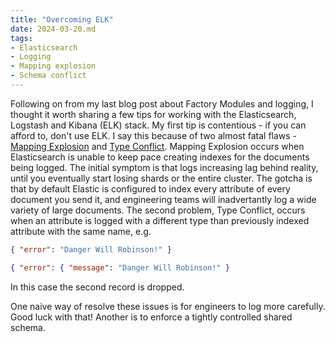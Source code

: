 ```yaml
---
title: "Overcoming ELK"
date: 2024-03-20.md
tags:
- Elasticsearch
- Logging
- Mapping explosion
- Schema conflict
---
```


Following on from my last blog post about Factory Modules and logging, I thought it worth sharing a few tips for working with the Elasticsearch, Logstash and Kibana (ELK) stack. My first tip is contentious - if you can afford to, don't use ELK. I say this because of two almost fatal flaws - [Mapping Explosion](https://www.elastic.co/guide/en/elasticsearch/reference/current/mapping-explosion.html) and [Type Conflict](https://opster.com/guides/elasticsearch/glossary/elasticsearch-conflicting-field). Mapping Explosion occurs when Elasticsearch is unable to keep pace creating indexes for the documents being logged. The initial symptom is that logs increasing lag behind reality, until you eventually start losing shards or the entire cluster. The gotcha is that by default Elastic is configured to index every attribute of every document you send it, and engineering teams will inadvertantly log a wide variety of large documents. The second problem, Type Conflict, occurs when an attribute is logged with a different type than previously indexed attribute with the same name, e.g.

```json
{ "error": "Danger Will Robinson!" }
```

```json
{ "error": { "message": "Danger Will Robinson!" }
```

In this case the second record is dropped.

One naive way of resolve these issues is for engineers to log more carefully. Good luck with that! Another is to enforce a tightly controlled shared schema. 

